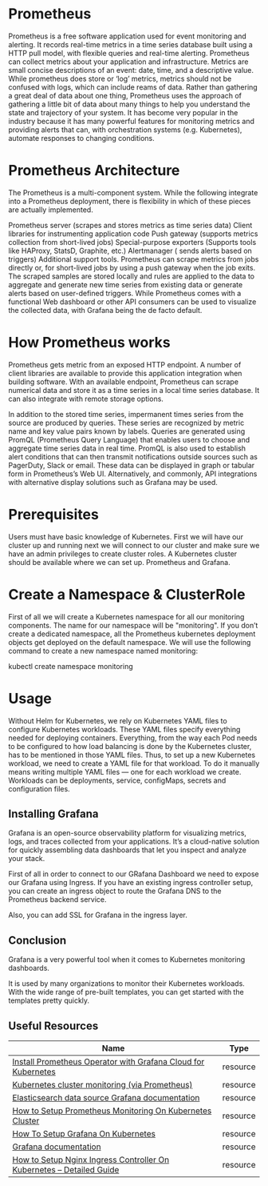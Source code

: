 # Prometheus
Prometheus is a free software application used for event monitoring and alerting. It records real-time metrics in a time series database built using a HTTP pull model, with flexible queries and real-time alerting. Prometheus can collect metrics about your application and infrastructure. Metrics are small concise descriptions of an event: date, time, and a descriptive value. While prometheus does store or ‘log’ metrics, metrics should not be confused with logs, which can include reams of data. Rather than gathering a great deal of data about one thing, Prometheus uses the approach of gathering a little bit of data about many things to help you understand the state and trajectory of your system. It has become very popular in the industry because it has many powerful features for monitoring metrics and providing alerts that can, with orchestration systems (e.g. Kubernetes), automate responses to changing conditions.

# Prometheus Architecture
The Prometheus is a multi-component system. While the following integrate into a Prometheus deployment, there is flexibility in which of these pieces are actually implemented.

Prometheus server (scrapes and stores metrics as time series data)
Client libraries for instrumenting application code
Push gateway (supports metrics collection from short-lived jobs)
Special-purpose exporters (Supports tools like HAProxy, StatsD, Graphite, etc.)
Alertmanager ( sends alerts based on triggers)
Additional support tools.
Prometheus can scrape metrics from jobs directly or, for short-lived jobs by using a push gateway when the job exits. The scraped samples are stored locally and rules are applied to the data to aggregate and generate new time series from existing data or generate alerts based on user-defined triggers. While Prometheus comes with a functional Web dashboard or other API consumers can be used to visualize the collected data, with Grafana being the de facto default.

# How Prometheus works
Prometheus gets metric from an exposed HTTP endpoint. A number of client libraries are available to provide this application integration when building software. With an available endpoint, Prometheus can scrape numerical data and store it as a time series in a local time series database. It can also integrate with remote storage options.

In addition to the stored time series, impermanent times series from the source are produced by queries. These series are recognized by metric name and key value pairs known by labels. Queries are generated using PromQL (Prometheus Query Language) that enables users to choose and aggregate time series data in real time. PromQL is also used to establish alert conditions that can then transmit notifications outside sources such as PagerDuty, Slack or email. These data can be displayed in graph or tabular form in Prometheus’s Web UI. Alternatively, and commonly, API integrations with alternative display solutions such as Grafana may be used.

# Prerequisites
Users must have basic knowledge of Kubernetes.
First we will have our cluster up and running next we will connect to our cluster and make sure we have an admin privileges to create cluster roles.
A Kubernetes cluster should be available where we can set up. Prometheus and Grafana.

# Create a Namespace & ClusterRole
First of all we will create a Kubernetes namespace for all our monitoring components. The name for our namespace will be "monitoring". If you don’t create a dedicated namespace, all the Prometheus kubernetes deployment objects get deployed on the default namespace. We will use the following command to create a new namespace named monitoring:

kubectl create namespace monitoring



# Usage 
Without Helm for Kubernetes, we rely on Kubernetes YAML files to configure Kubernetes workloads. These YAML files specify everything needed for deploying containers. Everything, from the way each Pod needs to be configured to how load balancing is done by the Kubernetes cluster, has to be mentioned in those YAML files. Thus, to set up a new Kubernetes workload, we need to create a YAML file for that workload. To do it manually means writing multiple YAML files — one for each workload we create. Workloads can be deployments, service, configMaps, secrets and configuration files.

##  Installing Grafana
Grafana is an open-source observability platform for visualizing metrics, logs, and traces collected from your applications. It’s a cloud-native solution for quickly assembling data dashboards that let you inspect and analyze your stack.

First of all in order to connect to our GRafana Dashboard we need to expose our Grafana using Ingress. If you have an existing ingress controller setup, you can create an ingress object to route the Grafana DNS to the Prometheus backend service.

Also, you can add SSL for Grafana in the ingress layer.

## Conclusion
Grafana is a very powerful tool when it comes to Kubernetes monitoring dashboards.

It is used by many organizations to monitor their Kubernetes workloads. With the wide range of pre-built templates, you can get started with the templates pretty quickly.

## Useful Resources

| Name | Type |
|------|------|
| [Install Prometheus Operator with Grafana Cloud for Kubernetes](https://grafana.com/docs/grafana-cloud/kubernetes-monitoring/other-methods/prometheus/prometheus_operator/) | resource |
| [Kubernetes cluster monitoring (via Prometheus)](https://grafana.com/grafana/dashboards/315-kubernetes-cluster-monitoring-via-prometheus/) | resource |
| [Elasticsearch data source Grafana documentation](https://grafana.com/docs/grafana/latest/datasources/elasticsearch/) | resource |
| [How to Setup Prometheus Monitoring On Kubernetes Cluster](https://devopscube.com/setup-prometheus-monitoring-on-kubernetes/) | resource |
| [How To Setup Grafana On Kubernetes](https://devopscube.com/setup-grafana-kubernetes/) | resource |
| [Grafana documentation](https://grafana.com/docs/grafana/latest/) | resource |
| [How to Setup Nginx Ingress Controller On Kubernetes – Detailed Guide](https://devopscube.com/setup-ingress-kubernetes-nginx-controller/) | resource |










